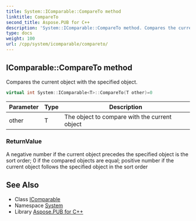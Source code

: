 ```yaml
---
title: System::IComparable::CompareTo method
linktitle: CompareTo
second_title: Aspose.PUB for C++
description: 'System::IComparable::CompareTo method. Compares the current object with the specified object in C++.'
type: docs
weight: 100
url: /cpp/system/icomparable/compareto/
---
```

## IComparable::CompareTo method


Compares the current object with the specified object.

```cpp
virtual int System::IComparable<T>::CompareTo(T other)=0
```


| Parameter | Type | Description |
| --- | --- | --- |
| other | T | The object to compare with the current object |

### ReturnValue

A negative number if the current object precedes the specified object is the sort order; 0 if the compared objects are equal; positive number if the current object follows the specified object in the sort order

## See Also

* Class [IComparable](../)
* Namespace [System](../../)
* Library [Aspose.PUB for C++](../../../)
